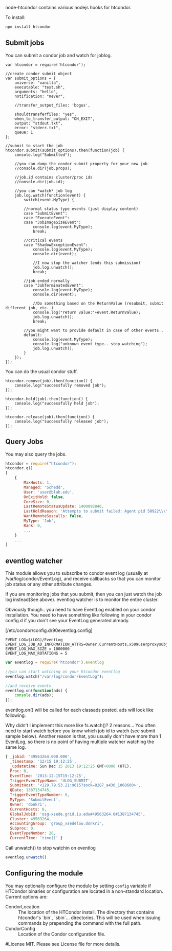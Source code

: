 node-htcondor contains various nodejs hooks for htcondor.

To install:

```bash
npm install htcondor
```

## Submit jobs

You can submit a condor job and watch for joblog.

```
var htcondor = require('htcondor');

//create condor submit object
var submit_options = {
    universe: "vanilla",
    executable: "test.sh",
    arguments: "hello",
    notification: "never",

    //transfer_output_files: 'bogus',

    shouldtransferfiles: "yes",
    when_to_transfer_output: "ON_EXIT",
    output: "stdout.txt",
    error: "stderr.txt",
    queue: 1
};

//submit to start the job
htcondor.submit(submit_options).then(function(job) {
    console.log("Submitted");

    //you can dump the condor submit property for your new job
    //console.dir(job.props);

    //job.id contains cluster/proc ids
    //console.dir(job.id);

    //you can *watch* job log
    job.log.watch(function(event) {
        switch(event.MyType) {

        //normal status type events (just display content)
        case "SubmitEvent":
        case "ExecuteEvent":
        case "JobImageSizeEvent":
            console.log(event.MyType);
            break;

        //critical events
        case "ShadowExceptionEvent":
            console.log(event.MyType);
            console.dir(event);

            //I now stop the watcher (ends this submission)
            job.log.unwatch();
            break;

        //job ended normally
        case "JobTerminatedEvent":
            console.log(event.MyType);
            console.dir(event);

            //Do something based on the ReturnValue (resubmit, submit different job, etc..)
            console.log("return value:"+event.ReturnValue);
            job.log.unwatch();
            break;

        //you might want to provide default in case of other events..
        default:
            console.log(event.MyType);
            console.log("unknown event type.. stop watching");
            job.log.unwatch();
        }
    });
});

```

You can do the usual condor stuff.

```
htcondor.remove(job).then(function() {
    console.log("successfully removed job");
});
```

```
htcondor.hold(job).then(function() {
    console.log("successfully held job");
});
```

```
htcondor.release(job).then(function() {
    console.log("successfully released job");
});
```

## Query Jobs

You may also query the jobs.  

```javascript
htcondor = require("htcondor");
htcondor.q()
[
    {
        MaxHosts: 1,
        Managed: 'Schedd',
        User: 'user@blah.edu',
        OnExitHold: false,
        CoreSize: 0,
        LastRemoteStatusUpdate: 1400098846,
        LastHoldReason: 'Attempts to submit failed: Agent pid 58922\\\\n',
        WantRemoteSyscalls: false,
        MyType: 'Job',
        Rank: 0,
        ...
    }
    ...
]
```

## eventlog watcher

This module allows you to subscribe to condor event log (usually at /var/log/condor/EventLog), and receive callbacks so that you can monitor job status or any other attribute changes.

If you are monitoring jobs that you submit, then you can just watch the job log instead(See above). eventlog watcher is to monitor the entire cluster.

Obviously though.. you need to have EventLog enabled on your condor installation. You need to have something like following in your condor config.d if you don't see your EventLog generated already.

[/etc/condor/config.d/90eventlog.config]
```
EVENT_LOG=$(LOG)/EventLog
EVENT_LOG_JOB_AD_INFORMATION_ATTRS=Owner,CurrentHosts,x509userproxysubject,AccountingGroup,GlobalJobId,QDate,JobStartDate,JobCurrentStartDate,JobFinishedHookDone,MATCH_EXP_JOBGLIDEIN_Site,RemoteHost
EVENT_LOG_MAX_SIZE = 1000000
EVENT_LOG_MAX_ROTATIONS = 5
```

```javascript
var eventlog = require('htcondor').eventlog

//you can start watching on your htcondor eventlog
eventlog.watch("/var/log/condor/EventLog");

//and receive events
eventlog.on(function(ads) {
    console.dir(ads);
});
````

eventlog.on() will be called for each classads posted. ads will look like following.

Why didn't I implement this more like fs.watch()? 2 reasons... You often need to start watch before you know which job id to watch (see submit sample below). Another reason is that, you usually don't have more than 1 EventLog, so there is no point of having multiple watcher watching the same log.

```javascript
{ _jobid: '49563264.000.000',
  _timestamp: '12/15 19:12:25',
  _updatetime: Sun Dec 15 2013 19:12:25 GMT+0000 (UTC),
  Proc: 0,
  EventTime: '2013-12-15T19:12:25',
  TriggerEventTypeName: 'ULOG_SUBMIT',
  SubmitHost: '<129.79.53.21:9615?sock=8287_a430_1068600>',
  QDate: 1387134745,
  TriggerEventTypeNumber: 0,
  MyType: 'SubmitEvent',
  Owner: 'donkri',
  CurrentHosts: 0,
  GlobalJobId: 'osg-xsede.grid.iu.edu#49563264.0#1387134745',
  Cluster: 49563264,
  AccountingGroup: 'group_xsedelow.donkri',
  Subproc: 0,
  EventTypeNumber: 28,
  CurrentTime: 'time()' }
```

Call unwatch() to stop watchin on eventlog

```javascript
eventlog.unwatch()
```

## Configuring the module

You may optionally configure the module by setting `config` variable if HTCondor binaries or configuration are located in a non-standard location.  Current options are:

<dl>
  <dt>CondorLocation</dt>
  <dd>The location of the HTCondor install.  The directory that contains htcondor's `bin`, `sbin`... directories.  This will be used when issuing commands by prepending the command with the full path.</dd>

  <dt>CondorConfig</dt>
  <dd>Location of the Condor configuration file.</dd>
</dl>


#License
MIT. Please see License file for more details.
